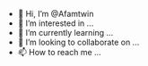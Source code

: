 - 👋 Hi, I’m @Afamtwin
- 👀 I’m interested in ...
- 🌱 I’m currently learning ...
- 💞️ I’m looking to collaborate on ...
- 📫 How to reach me ...

<!---
Afamtwin/Afamtwin is a ✨ special ✨ repository because its `README.md` (this file) appears on your GitHub profile.
You can click the Preview link to take a look at your changes.
--->

